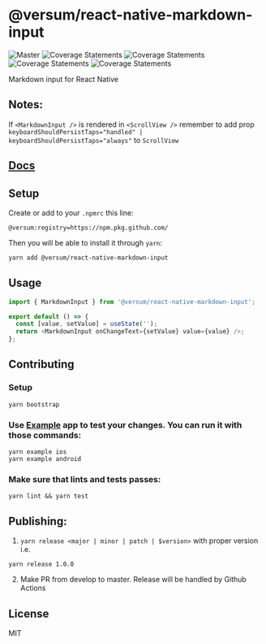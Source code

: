 # @versum/react-native-markdown-input

![Master](https://github.com/versum/react-native-markdown-input/workflows/JS%20Lint%20&%20Unit/badge.svg?branch=master)
![Coverage Statements](./coverage/badge-statements.svg)
![Coverage Statements](./coverage/badge-branches.svg)
![Coverage Statements](./coverage/badge-functions.svg)
![Coverage Statements](./coverage/badge-lines.svg)

Markdown input for React Native

## Notes:

If `<MarkdownInput />` is rendered in `<ScrollView />` remember to add prop `keyboardShouldPersistTaps="handled" | keyboardShouldPersistTaps="always"` to `ScrollView`

## [Docs](https://versum.github.io/react-native-markdown-input/)

## Setup

Create or add to your `.npmrc` this line:

```
@versum:registry=https://npm.pkg.github.com/
```

Then you will be able to install it through `yarn`:

```bash
yarn add @versum/react-native-markdown-input
```

## Usage

```js
import { MarkdownInput } from '@versum/react-native-markdown-input';

export default () => {
  const [value, setValue] = useState('');
  return <MarkdownInput onChangeText={setValue} value={value} />;
};
```

## Contributing

### Setup

```
yarn bootstrap
```

### Use [Example](./Example) app to test your changes. You can run it with those commands:

```
yarn example ios
yarn example android
```

### Make sure that lints and tests passes:

```
yarn lint && yarn test
```

## Publishing:

1. `yarn release <major | minor | patch | $version>`
   with proper version i.e.

```
yarn release 1.0.0
```

2. Make PR from develop to master. Release will be handled by Github Actions

## License

MIT
